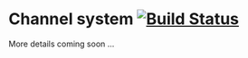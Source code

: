 # Channel system [![Build Status](https://travis-ci.org/mharj/mharj-channels.svg?branch=master)](https://travis-ci.org/mharj/mharj-channels)

More details coming soon ...
